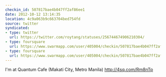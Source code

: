 ```yaml
---
checkin_id: 507817bae4b047ff2af86ee1
date: 2012-10-12 13:14:35
location: 4c9a063b9c663704bed754fd
source: twitter
syndicated:
- type: twitter
  url: https://twitter.com/roytang/statuses/256744674906210304/
- type: foursquare
  url: https://www.swarmapp.com/user/405004/checkin/507817bae4b047ff2af86ee1?s=X7QzK_I7o4YewqBZxVZIjRhGXSY&ref=tw
- type: foursquare
  url: https://www.swarmapp.com/user/405004/checkin/507817bae4b047ff2af86ee1?s=X7QzK_I7o4YewqBZxVZIjRhGXSY&ref=tw
---
```


I'm at Quantum Cafe (Makati City, Metro Manila) http://4sq.com/Rm8nTp